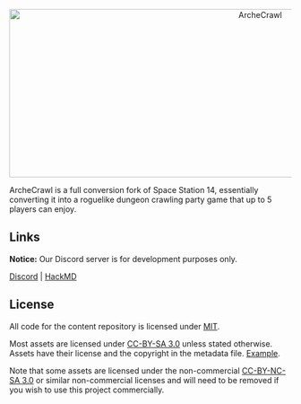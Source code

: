 <p align="center"> <img alt="ArcheCrawl" width="880" height="300" src="https://raw.githubusercontent.com/archecrawl/archecrawl/master/Resources/Textures/Logo/logo.svg" /></p>

ArcheCrawl is a full conversion fork of Space Station 14, essentially converting it into a roguelike dungeon crawling party game that up to 5 players can enjoy.

## Links

**Notice:** Our Discord server is for development purposes only.

[Discord](https://discord.gg/Q5aFpzjrsB) | [HackMD](https://hackmd.io/team/slimegirls-incorporated?nav=overview)

## License

All code for the content repository is licensed under [MIT](https://github.com/space-wizards/space-station-14/blob/master/LICENSE.TXT).

Most assets are licensed under [CC-BY-SA 3.0](https://creativecommons.org/licenses/by-sa/3.0/) unless stated otherwise. Assets have their license and the copyright in the metadata file. [Example](https://github.com/space-wizards/space-station-14/blob/master/Resources/Textures/Objects/Tools/crowbar.rsi/meta.json).

Note that some assets are licensed under the non-commercial [CC-BY-NC-SA 3.0](https://creativecommons.org/licenses/by-nc-sa/3.0/) or similar non-commercial licenses and will need to be removed if you wish to use this project commercially.
